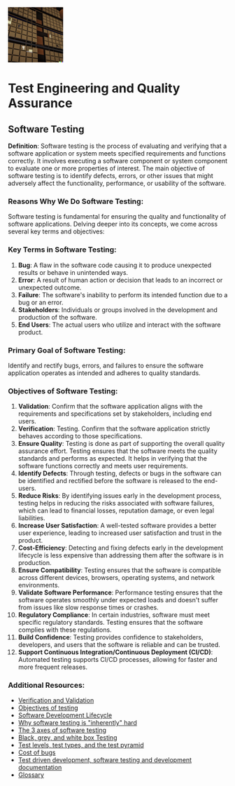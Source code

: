 <img alt='testing image' src='./cover.png' width='25%'>

# Test Engineering and Quality Assurance

## Software Testing

**Definition**:
Software testing is the process of evaluating and verifying that a software application or system meets specified requirements and functions correctly. It involves executing a software component or system component to evaluate one or more properties of interest. The main objective of software testing is to identify defects, errors, or other issues that might adversely affect the functionality, performance, or usability of the software.

### Reasons Why We Do Software Testing:

Software testing is fundamental for ensuring the quality and functionality of software applications. Delving deeper into its concepts, we come across several key terms and objectives:

### Key Terms in Software Testing:

1. **Bug**: A flaw in the software code causing it to produce unexpected results or behave in unintended ways.
1. **Error**: A result of human action or decision that leads to an incorrect or unexpected outcome.
1. **Failure**: The software's inability to perform its intended function due to a bug or an error.
1. **Stakeholders**: Individuals or groups involved in the development and production of the software.
1. **End Users**: The actual users who utilize and interact with the software product.

### Primary Goal of Software Testing:

Identify and rectify bugs, errors, and failures to ensure the software application operates as intended and adheres to quality standards.

### Objectives of Software Testing:

1. **Validation**: Confirm that the software application aligns with the requirements and specifications set by stakeholders, including end users.
1. **Verification**: Testing.  Confirm that the software application strictly behaves according to those specifications.
1. **Ensure Quality**: Testing is done as part of supporting the overall quality assurance effort.  Testing ensures that the software meets the quality standards and performs as expected. It helps in verifying that the software functions correctly and meets user requirements.
1. **Identify Defects**: Through testing, defects or bugs in the software can be identified and rectified before the software is released to the end-users.
1. **Reduce Risks**: By identifying issues early in the development process, testing helps in reducing the risks associated with software failures, which can lead to financial losses, reputation damage, or even legal liabilities.
1. **Increase User Satisfaction**: A well-tested software provides a better user experience, leading to increased user satisfaction and trust in the product.
1. **Cost-Efficiency**: Detecting and fixing defects early in the development lifecycle is less expensive than addressing them after the software is in production.
1. **Ensure Compatibility**: Testing ensures that the software is compatible across different devices, browsers, operating systems, and network environments.
1. **Validate Software Performance**: Performance testing ensures that the software operates smoothly under expected loads and doesn't suffer from issues like slow response times or crashes.
1. **Regulatory Compliance**: In certain industries, software must meet specific regulatory standards. Testing ensures that the software complies with these regulations.
1. **Build Confidence**: Testing provides confidence to stakeholders, developers, and users that the software is reliable and can be trusted.
1. **Support Continuous Integration/Continuous Deployment (CI/CD)**: Automated testing supports CI/CD processes, allowing for faster and more frequent releases.

### Additional Resources:

* [Verification and Validation](./verification_and_validation.md)
* [Objectives of testing](./testing_objectives.md)
* [Software Development Lifecycle](./sdlc.md)
* [Why software testing is "inherently" hard](./inherently_hard.md)
* [The 3 axes of software testing](./axes_of_testing.md)
* [Black, grey, and white box Testing](./black_grey_white_box_testing.md)
* [Test levels, test types, and the test pyramid](./test_types_pyramid.md)
* [Cost of bugs](./cost_of_bugs.md)
* [Test driven development, software testing and development documentation](./tdd.md)
* [Glossary](./glossary.md)
